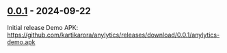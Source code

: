 ## [0.0.1] - 2024-09-22

Initial release
Demo APK: https://github.com/kartikarora/anylytics/releases/download/0.0.1/anylytics-demo.apk

[0.0.1]: https://github.com/kartikarora/anylytics/releases/tag/0.0.1